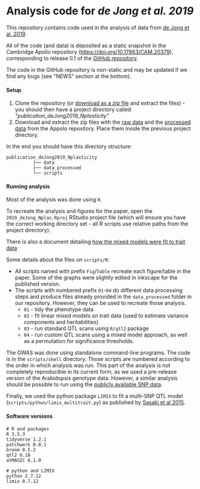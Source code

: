 # Analysis code for _de Jong et al. 2019_

This repository contains code used in the analysis of data from [de Jong et al. 2019](). 

All of the code (and data) is deposited as a static snapshot in the Cambridge Apollo repository 
(https://doi.org/10.17863/CAM.20379), corresponding to release 0.1 of the 
[GitHub repository](https://github.com/tavareshugo/publication_deJong2019_Nplasticity). 

The code in the GitHub repository is non-static and may be updated if we find any 
bugs (see "NEWS" section at the bottom).


#### Setup

1. Clone the repository (or [download as a zip file](https://github.com/tavareshugo/publication_deJong2019_Nplasticity/archive/master.zip)
and extract the files) - you should then have a project directory called _"publication_deJong2019_Nplasticity"_
2. Download and extract the zip files with the [raw data]() and the [processed data]() 
from the Appolo repository. Place them inside the previous project directory. 

In the end you should have this directory structure: 

```
publication_deJong2019_Nplasticity
          ├── data
          ├── data_processed
          └── scripts
```


#### Running analysis

Most of the analysis was done using `R`. 

To recreate the analysis and figures for the paper, open the `2019_deJong_Nplas.Rproj` 
RStudio project file (which will ensure you have the correct working directory 
set - all R scripts use relative paths from the project directory).

There is also a document detailing [how the mixed models were fit to trait data](./docs/01_variance_partitioning.md) 

Some details about the files on `scripts/R`:

- All scripts named with prefix `Fig`/`Table` recreate each figure/table in the paper. 
Some of the graphs were slightly edited in inkscape for the published version.
- The scripts with numbered prefix `01`-`04` do different data processing steps and produce files already provided in the `data_processed` folder in our repository. However, they can be used to recreate those analysis. 
  - `01` - tidy the phenotype data
  - `02` - fit linear mixed models on trait data (used to estimate variance components and heritabilities)
  - `03` - run standard QTL scans using `R/qtl2` package
  - `04` - run custom QTL scans using a mixed model approach, as well as a permutation for significance thresholds.

The GWAS was done using standalone command-line programs. 
The code is in the `scripts/shell` directory. 
Those scripts are numbered according to the order in which analysis was run. 
This part of the analysis is not completely reproducible in its current form, as we used a pre-release version of the Arabidopsis genotype data. However, a similar analysis should be possible to run using the [publicly available SNP data](https://github.com/Gregor-Mendel-Institute/atpolydb/wiki).

Finally, we used the python package `LIMIX` to fit a multi-SNP QTL model (`scripts/python/limix_multitrait.py`) as published by [Sasaki et al 2015](https://doi.org/10.1371/journal.pgen.1005597).


#### Software versions

```
# R and packages
R 3.5.3
tidyverse 1.2.1
patchwork 0.0.1
broom 0.5.2
qtl2 0.18
atMAGIC 0.1.0

# python and LIMIX
python 2.7.12
limix 0.7.12
```

